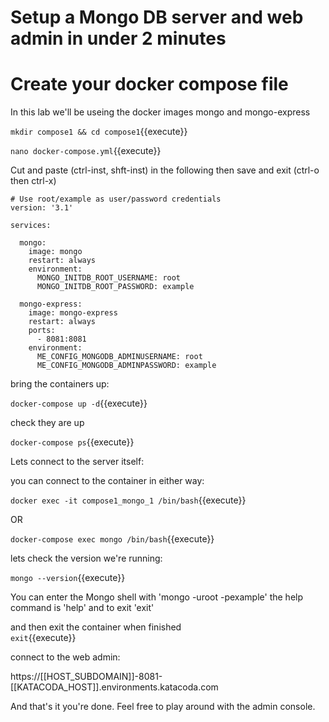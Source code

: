 # Setup a Mongo DB server and web admin in under 2 minutes

# Create your docker compose file

In this lab we'll be useing the docker images mongo and mongo-express


`mkdir compose1 && cd compose1`{{execute}}

`nano docker-compose.yml`{{execute}}

Cut and paste (ctrl-inst, shft-inst) in the following then save and exit  (ctrl-o then ctrl-x)

```
# Use root/example as user/password credentials
version: '3.1'

services:

  mongo:
    image: mongo
    restart: always
    environment:
      MONGO_INITDB_ROOT_USERNAME: root
      MONGO_INITDB_ROOT_PASSWORD: example

  mongo-express:
    image: mongo-express
    restart: always
    ports:
      - 8081:8081
    environment:
      ME_CONFIG_MONGODB_ADMINUSERNAME: root
      ME_CONFIG_MONGODB_ADMINPASSWORD: example

```

bring the containers up:

`docker-compose up -d`{{execute}}

check they are up

`docker-compose ps`{{execute}}

Lets connect to the server itself:

you can connect to the container in either way:  

`docker exec -it compose1_mongo_1 /bin/bash`{{execute}}

OR

`docker-compose exec mongo /bin/bash`{{execute}}

lets check the version we're running:

`mongo --version`{{execute}}

You can enter the Mongo shell with 'mongo -uroot -pexample'
the help command is 'help' and to exit 'exit'

and then exit the container when finished   
`exit`{{execute}}

connect to the web admin:

https://[[HOST_SUBDOMAIN]]-8081-[[KATACODA_HOST]].environments.katacoda.com

And that's it you're done. Feel free to play around with the admin console.

